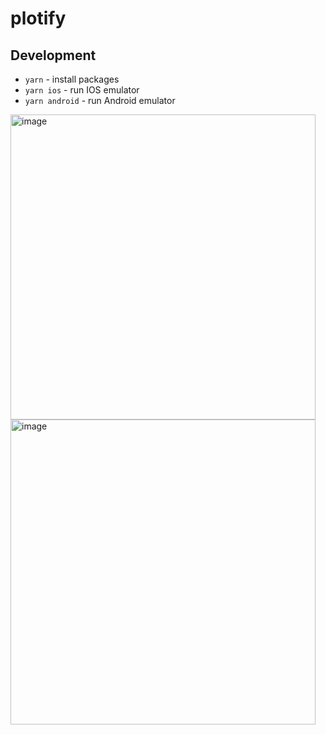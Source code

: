 # plotify

## Development

- `yarn` - install packages
- `yarn ios` - run IOS emulator
- `yarn android` - run Android emulator

<img width="488" alt="image" src="https://github.com/x8848/plotify/assets/3659233/24b6469a-2b1f-4b82-a1c8-2b18356d2061">
<img width="488" alt="image" src="https://github.com/x8848/plotify/assets/3659233/23553106-1ec7-4525-9cda-b945b26142ba">
